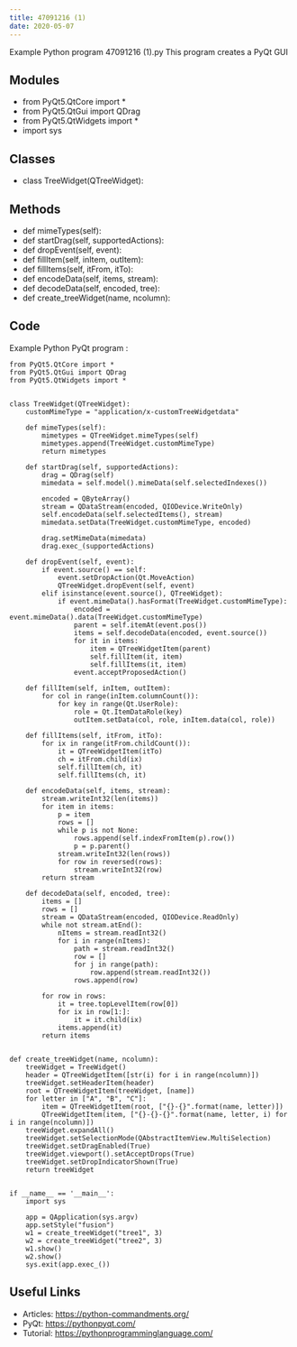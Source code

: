 ```yaml
---
title: 47091216 (1)
date: 2020-05-07
---
```

Example Python program 47091216 (1).py
This program creates a PyQt GUI

## Modules

* from PyQt5.QtCore import *
* from PyQt5.QtGui import QDrag
* from PyQt5.QtWidgets import *
* import sys

## Classes

* class TreeWidget(QTreeWidget):

## Methods

* def mimeTypes(self):
* def startDrag(self, supportedActions):
* def dropEvent(self, event):
* def fillItem(self, inItem, outItem):
* def fillItems(self, itFrom, itTo):
* def encodeData(self, items, stream):
* def decodeData(self, encoded, tree):
* def create_treeWidget(name, ncolumn):

## Code

Example Python PyQt program :

    from PyQt5.QtCore import *
    from PyQt5.QtGui import QDrag
    from PyQt5.QtWidgets import *
    
    
    class TreeWidget(QTreeWidget):
        customMimeType = "application/x-customTreeWidgetdata"
    
        def mimeTypes(self):
            mimetypes = QTreeWidget.mimeTypes(self)
            mimetypes.append(TreeWidget.customMimeType)
            return mimetypes
    
        def startDrag(self, supportedActions):
            drag = QDrag(self)
            mimedata = self.model().mimeData(self.selectedIndexes())
    
            encoded = QByteArray()
            stream = QDataStream(encoded, QIODevice.WriteOnly)
            self.encodeData(self.selectedItems(), stream)
            mimedata.setData(TreeWidget.customMimeType, encoded)
    
            drag.setMimeData(mimedata)
            drag.exec_(supportedActions)
    
        def dropEvent(self, event):
            if event.source() == self:
                event.setDropAction(Qt.MoveAction)
                QTreeWidget.dropEvent(self, event)
            elif isinstance(event.source(), QTreeWidget):
                if event.mimeData().hasFormat(TreeWidget.customMimeType):
                    encoded = event.mimeData().data(TreeWidget.customMimeType)
                    parent = self.itemAt(event.pos())
                    items = self.decodeData(encoded, event.source())
                    for it in items:
                        item = QTreeWidgetItem(parent)
                        self.fillItem(it, item)
                        self.fillItems(it, item)
                    event.acceptProposedAction()
    
        def fillItem(self, inItem, outItem):
            for col in range(inItem.columnCount()):
                for key in range(Qt.UserRole):
                    role = Qt.ItemDataRole(key)
                    outItem.setData(col, role, inItem.data(col, role))
    
        def fillItems(self, itFrom, itTo):
            for ix in range(itFrom.childCount()):
                it = QTreeWidgetItem(itTo)
                ch = itFrom.child(ix)
                self.fillItem(ch, it)
                self.fillItems(ch, it)
    
        def encodeData(self, items, stream):
            stream.writeInt32(len(items))
            for item in items:
                p = item
                rows = []
                while p is not None:
                    rows.append(self.indexFromItem(p).row())
                    p = p.parent()
                stream.writeInt32(len(rows))
                for row in reversed(rows):
                    stream.writeInt32(row)
            return stream
    
        def decodeData(self, encoded, tree):
            items = []
            rows = []
            stream = QDataStream(encoded, QIODevice.ReadOnly)
            while not stream.atEnd():
                nItems = stream.readInt32()
                for i in range(nItems):
                    path = stream.readInt32()
                    row = []
                    for j in range(path):
                        row.append(stream.readInt32())
                    rows.append(row)
    
            for row in rows:
                it = tree.topLevelItem(row[0])
                for ix in row[1:]:
                    it = it.child(ix)
                items.append(it)
            return items
    
    
    def create_treeWidget(name, ncolumn):
        treeWidget = TreeWidget()
        header = QTreeWidgetItem([str(i) for i in range(ncolumn)])
        treeWidget.setHeaderItem(header)
        root = QTreeWidgetItem(treeWidget, [name])
        for letter in ["A", "B", "C"]:
            item = QTreeWidgetItem(root, ["{}-{}".format(name, letter)])
            QTreeWidgetItem(item, ["{}-{}-{}".format(name, letter, i) for i in range(ncolumn)])
        treeWidget.expandAll()
        treeWidget.setSelectionMode(QAbstractItemView.MultiSelection)
        treeWidget.setDragEnabled(True)
        treeWidget.viewport().setAcceptDrops(True)
        treeWidget.setDropIndicatorShown(True)
        return treeWidget
    
    
    if __name__ == '__main__':
        import sys
    
        app = QApplication(sys.argv)
        app.setStyle("fusion")
        w1 = create_treeWidget("tree1", 3)
        w2 = create_treeWidget("tree2", 3)
        w1.show()
        w2.show()
        sys.exit(app.exec_())
    

## Useful Links

- Articles: https://python-commandments.org/
- PyQt: https://pythonpyqt.com/
- Tutorial: https://pythonprogramminglanguage.com/
